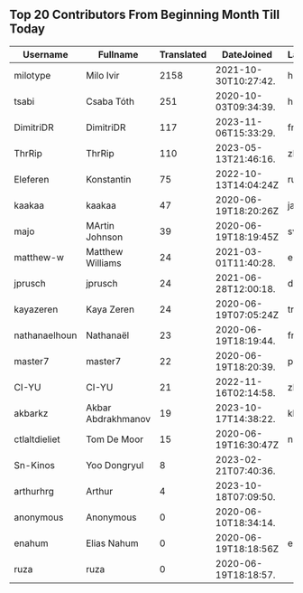 ## Top 20 Contributors From Beginning Month Till Today ##
|Username|Fullname|Translated|DateJoined|Language|
|--------|--------|----------|----------|-------|
|milotype|Milo Ivir|2158|2021-10-30T10:27:42.|hr|
|tsabi|Csaba Tóth|251|2020-10-03T09:34:39.|hu|
|DimitriDR|DimitriDR|117|2023-11-06T15:33:29.|fr|
|ThrRip|ThrRip|110|2023-05-13T21:46:16.|zh_Hans|
|Eleferen|Konstantin|75|2022-10-13T14:04:24Z|ru|
|kaakaa|kaakaa|47|2020-06-19T18:20:26Z|ja|
|majo|MArtin Johnson|39|2020-06-19T18:19:45Z|sv|
|matthew-w|Matthew Williams|24|2021-03-01T11:40:28.|en_AU|
|jprusch|jprusch|24|2021-06-28T12:00:18.|de|
|kayazeren|Kaya Zeren|24|2020-06-19T07:05:24Z|tr|
|nathanaelhoun|Nathanaël|23|2020-06-19T18:19:44.|fr|
|master7|master7|22|2020-06-19T18:20:39.|pl|
|CI-YU|CI-YU|21|2022-11-16T02:14:58.|zh_Hant|
|akbarkz|Akbar Abdrakhmanov|19|2023-10-17T14:38:22.|kk|
|ctlaltdieliet|Tom De Moor|15|2020-06-19T16:30:47Z|nl|
|Sn-Kinos|Yoo Dongryul|8|2023-02-21T07:40:36.||
|arthurhrg|Arthur|4|2023-10-18T07:09:50.||
|anonymous|Anonymous|0|2020-06-10T18:34:14.||
|enahum|Elias  Nahum|0|2020-06-19T18:18:56Z|es|
|ruza|ruza|0|2020-06-19T18:18:57.||
